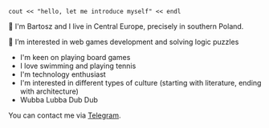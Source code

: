 `cout << "hello, let me introduce myself" << endl`

👋 I'm Bartosz and I live in Central Europe, precisely in southern Poland.

🙌 I’m interested in web games development and solving logic puzzles

* I'm keen on playing board games
* I love swimming and playing tennis
* I'm technology enthusiast
* I'm interested in different types of culture (starting with literature, ending with architecture)
* Wubba Lubba Dub Dub

You can contact me via [Telegram](https://t.me/y777bish).
